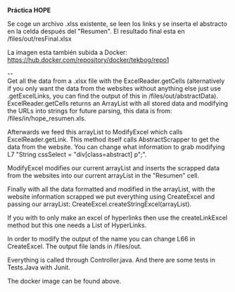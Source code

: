 **Práctica HOPE**

Se coge un archivo .xlss existente, se leen los links y se inserta el abstracto en la celda después del "Resumen".
El resultado final esta en /files/out/resFinal.xlsx

La imagen esta también subida a Docker: https://hub.docker.com/repository/docker/tekbog/repo1

--  
Get all the data from a .xlsx file with the ExcelReader.getCells 
(alternatively if you only want the data from the websites without anything else just use .getExcelLinks,
you can find the output of this in /files/out/abstractData).  
ExcelReader.getCells returns an ArrayList with all stored data
and modifying the URLs into strings for future parsing, this data is from:  /files/in/hope_resumen.xls.


Afterwards we feed this arrayList to ModifyExcel which calls ExcelReader.getLink. 
This method itself calls AbstractScrapper to get the data from the website.
You can change what information to grab modifying L7 "String cssSelect = "div[class=abstract] p";".


ModifyExcel modifies our current arrayList and inserts the scrapped data
from the websites into our current arrayList in the "Resumen" cell.

Finally with all the data formatted and modified in the arrayList, with the website information
scrapped we put everything using CreateExcel and passing our arrayList: CreateExcel.createStringExcel(arrayList). 

If you with to only make an excel of hyperlinks then use the createLinkExcel method
but this one needs a List of HyperLinks.

In order to modify the output of the name you can change L66 in CreateExcel. 
The output file lands in /files/out.

Everything is called through Controller.java. And there are some tests in Tests.Java with Junit.

The docker image can be found above.
